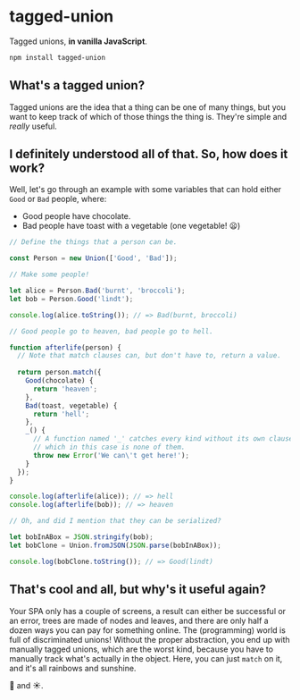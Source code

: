 # tagged-union

Tagged unions, **in vanilla JavaScript**.

```sh
npm install tagged-union
```

## What's a tagged union?

Tagged unions are the idea that a thing can be one of many things, but you want to keep track of which of those things the thing is. They're simple and *really* useful.

## I definitely understood all of that. So, how does it work?

Well, let's go through an example with some variables that can hold either `Good` or `Bad` people, where:

- Good people have chocolate.
- Bad people have toast with a vegetable (one vegetable! :frowning:)

```javascript
// Define the things that a person can be.

const Person = new Union(['Good', 'Bad']);

// Make some people!

let alice = Person.Bad('burnt', 'broccoli');
let bob = Person.Good('lindt');

console.log(alice.toString()); // => Bad(burnt, broccoli)

// Good people go to heaven, bad people go to hell.

function afterlife(person) {
  // Note that match clauses can, but don't have to, return a value.
  
  return person.match({
    Good(chocolate) {
      return 'heaven';
    },
    Bad(toast, vegetable) {
      return 'hell';
    },
    _() {
      // A function named '_' catches every kind without its own clause,
      // which in this case is none of them.
      throw new Error('We can\'t get here!');
    }
  });
}

console.log(afterlife(alice)); // => hell
console.log(afterlife(bob)); // => heaven

// Oh, and did I mention that they can be serialized?

let bobInABox = JSON.stringify(bob);
let bobClone = Union.fromJSON(JSON.parse(bobInABox));

console.log(bobClone.toString()); // => Good(lindt)
```

## That's cool and all, but why's it useful again?

Your SPA only has a couple of screens, a result can either be successful or an error, trees are made of nodes and leaves, and there are only half a dozen ways you can pay for something online. The (programming) world is full of discriminated unions! Without the proper abstraction, you end up with manually tagged unions, which are the worst kind, because you have to manually track what's actually in the object. Here, you can just `match` on it, and it's all rainbows and sunshine.

:rainbow: and :sunny:.
